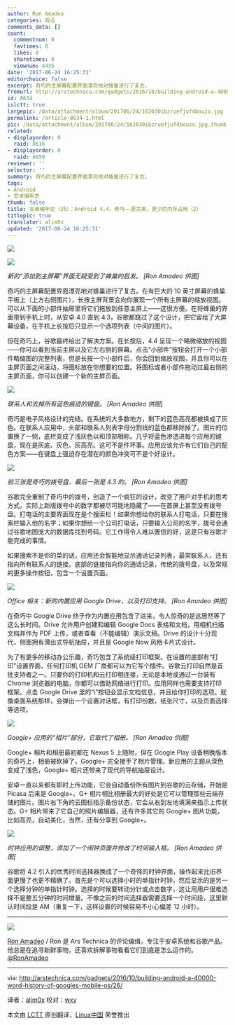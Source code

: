 ```yaml
---
author: Ron Amadeo
categories: 观点
comments_data: []
count:
  commentnum: 0
  favtimes: 0
  likes: 0
  sharetimes: 0
  viewnum: 4435
date: '2017-06-24 16:25:31'
editorchoice: false
excerpt: 奇巧的主屏幕配置界面漂亮地对蜂巢进行了复古。
fromurl: http://arstechnica.com/gadgets/2016/10/building-android-a-40000-word-history-of-googles-mobile-os/26/
id: 8634
islctt: true
largepic: /data/attachment/album/201706/24/162030ibzruefjuf4bouzo.jpg
permalink: /article-8634-1.html
pic: /data/attachment/album/201706/24/162030ibzruefjuf4bouzo.jpg.thumb.jpg
related:
- displayorder: 0
  raid: 8616
- displayorder: 0
  raid: 8659
reviewer: ''
selector: ''
summary: 奇巧的主屏幕配置界面漂亮地对蜂巢进行了复古。
tags:
- Android
- 安卓编年史
thumb: false
title: 安卓编年史（25）：Android 4.4，奇巧——更完美，更少的内存占用（2）
titlepic: true
translator: alim0x
updated: '2017-06-24 16:25:31'
---
```


![](/data/attachment/album/201706/24/162030ibzruefjuf4bouzo.jpg)


![](/data/attachment/album/201706/24/162105cll3hih12igzqh3q.jpg)


*新的“添加到主屏幕”界面无疑受到了蜂巢的启发。 [Ron Amadeo 供图]*


奇巧的主屏幕配置界面漂亮地对蜂巢进行了复古。在有巨大的 10 英寸屏幕的蜂巢平板上（上方右侧图片），长按主屏背景会向你展现一个所有主屏幕的缩放视图。可以从下面的小部件抽屉里将它们拖放到任意主屏上——这很方便。在将蜂巢的界面带到手机上时，从安卓 4.0 直到 4.3，谷歌都跳过了这个设计，把它留给了大屏幕设备，在手机上长按后只显示一个选项列表（中间的图片）。


但在奇巧上，谷歌最终给出了解决方案。在长按后，4.4 呈现一个略微缩放的视图——你可以看到当前主屏以及它左右侧的屏幕。点击“小部件”按钮会打开一个小部件略缩图的完整列表，但是长按一个小部件后，你会回到缩放视图，并且你可以在主屏页面之间滚动，将图标放在你想要的位置。将图标或者小部件拖动过最右侧的主屏页面，你可以创建一个新的主屏页面。


![](/data/attachment/album/201706/24/162143obfx9a9195lauuul.jpg)


*联系人和去掉所有蓝色痕迹的键盘。 [Ron Amadeo 供图]*


奇巧是电子风格设计的完结。在系统的大多数地方，剩下的蓝色高亮都被换成了灰色。在联系人应用中，头部和联系人列表字母分割线的蓝色都移除掉了。图片的位置换了一侧，底栏变成了浅灰色以和顶部相称。几乎将蓝色渗透进每个应用的键盘，现在是灰底、灰色、灰高亮。这可不是件坏事。应用应该允许有它们自己的配色方案——在键盘上强迫存在潜在的颜色冲突可不是个好设计。


![](/data/attachment/album/201706/24/162220tqhqsgw167st7wdb.jpg)


*前三张是奇巧的拨号盘，最后一张是 4.3 的。 [Ron Amadeo 供图]*


谷歌完全重制了奇巧中的拨号，创造了一个疯狂的设计，改变了用户对手机的思考方式。实际上新版拨号中的数字都被尽可能地隐藏了——在首屏上甚至没有拨号盘。打电话的主要界面现在是个搜索栏！如果你想给你的联系人打电话，只要在搜索栏输入他的名字；如果你想给一个公司打电话，只要输入公司的名字，拨号会通过谷歌地图庞大的数据库找到号码。它工作得令人难以置信的好，这是只有谷歌才能完成的事情。


如果搜索不是你的菜的话，应用还会智能地显示通话记录列表，最常联系人，还有指向所有联系人的链接。底部的链接指向你的通话记录，传统的拨号盘，以及常规的更多操作按钮，包含一个设置页面。


![](/data/attachment/album/201706/24/162307jmxtgtz1u1mg7u3g.jpg)


*Office 相关：新的内置应用 Google Drive，以及打印支持。 [Ron Amadeo 供图]*


在奇巧中 Google Drive 终于作为内置应用包含了进来，令人惊奇的是这居然等了这么长时间。Drive 允许用户创建和编辑 Google Docs 表格和文档，用相机扫描文档并作为 PDF 上传，或者查看（不能编辑）演示文稿。Drive 的设计十分现代，侧面拥有滑出式导航抽屉，并且是 Google Now 风格卡片式设计。


为了有更多的移动办公乐趣，奇巧包含了系统级打印框架。在设置的底部有“打印”设置界面，任何打印机 OEM 厂商都可以为它写个插件。谷歌云打印自然是首批支持者之一。只要你的打印机和云打印相连接，无论是本地或通过一台装有 Chrome 浏览器的电脑，你都可以借助网络进行打印。应用同样也需要支持打印框架。点击 Google Drive 里的“i”按钮会显示文档信息，并且给你打印的选项。就像桌面系统那样，会弹出一个设置对话框，有打印份数，纸张尺寸，以及页面选择等选项。


![](/data/attachment/album/201706/24/162349wq17ds15gjddezqg.jpg)


*Google+ 应用的“相片”部分，它取代了相册。 [Ron Amadeo 供图]*


Google+ 相片和相册最初都在 Nexus 5 上随附，但在 Google Play 设备稍晚版本的奇巧上，相册被砍掉了，Google+ 完全接手了相片管理。新应用的主题从深色变成了浅色，Google+ 相片还带来了现代的导航抽屉设计。


安卓一直以来都有即时上传功能，它会自动备份所有图片到谷歌的云存储，开始是 Picasa 后来是 Google+。G+ 相片相比相册最大的好处是它可以管理那些云端存储的图片。图片右下角的云图标指示备份状态，它会从右到左地填满来指示上传状态。G+ 相片带来了它自己的照片编辑器，还有许多其它的 Google+ 图片功能，比如高亮，自动美化，当然，还有分享到 Google+。


![](/data/attachment/album/201706/24/162421b863utokez6iptmv.jpg)


*时钟应用的调整，添加了一个闹钟页面并修改了时间输入框。 [Ron Amadeo 供图]*


谷歌将 4.2 引入的优秀时间选择器换成了一个奇怪的时钟界面，操作起来比旧界面更慢了也更不精确了。首先是个可以选择小时的单指针时钟，然后显示的是另一个选择分钟的单指针时钟。选择的时候要转动分针或点击数字，这让用用户很难选择不是整五分钟的时间增量。不像之前的时间选择器需要选择一个时间段，这里默认时间段是 AM（重复一下，这样设置的时候容易不小心偏差 12 小时）。




---


![](/data/attachment/album/201706/24/162535j8ke2nu4ccvw44g9.jpg)


[Ron Amadeo](http://arstechnica.com/author/ronamadeo) / Ron 是 Ars Technica 的评论编缉，专注于安卓系统和谷歌产品。他总是在追寻新鲜事物，还喜欢拆解事物看看它们到底是怎么运作的。[@RonAmadeo](https://twitter.com/RonAmadeo)




---


via: <http://arstechnica.com/gadgets/2016/10/building-android-a-40000-word-history-of-googles-mobile-os/26/>


译者：[alim0x](https://github.com/alim0x) 校对：[wxy](https://github.com/wxy)


本文由 [LCTT](https://github.com/LCTT/TranslateProject) 原创翻译，[Linux中国](http://linux.cn/) 荣誉推出